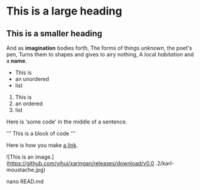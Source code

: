 # This is a large heading

## This is a smaller heading

And as **imagination** bodies forth,
The forms of things *unknown*, the poet's pen,
Turns them to shapes and gives to airy nothing,
A local *habitation* and a **name**.

- This is
- an unordered
- list

1. This is
2. an ordered
3. list

Here is 'some code' in the middle of a sentence.

'''
This is
a block
of code
'''

Here is how you make [a link](https://www.wikipedia.org/).

![This is an image.](https://github.com/yihui/xaringan/releases/download/v0.0
     .2/karl-moustache.jpg)

nano READ.md

